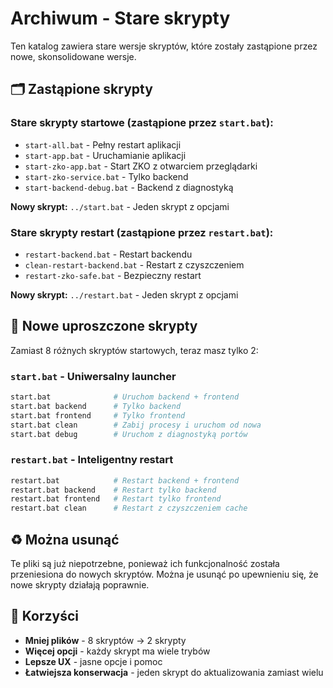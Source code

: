# Archiwum - Stare skrypty

Ten katalog zawiera stare wersje skryptów, które zostały zastąpione przez nowe, skonsolidowane wersje.

## 🗂️ Zastąpione skrypty

### Stare skrypty startowe (zastąpione przez `start.bat`):
- `start-all.bat` - Pełny restart aplikacji
- `start-app.bat` - Uruchamianie aplikacji  
- `start-zko-app.bat` - Start ZKO z otwarciem przeglądarki
- `start-zko-service.bat` - Tylko backend
- `start-backend-debug.bat` - Backend z diagnostyką

**Nowy skrypt:** `../start.bat` - Jeden skrypt z opcjami

### Stare skrypty restart (zastąpione przez `restart.bat`):
- `restart-backend.bat` - Restart backendu
- `clean-restart-backend.bat` - Restart z czyszczeniem
- `restart-zko-safe.bat` - Bezpieczny restart

**Nowy skrypt:** `../restart.bat` - Jeden skrypt z opcjami

## 🚀 Nowe uproszczone skrypty

Zamiast 8 różnych skryptów startowych, teraz masz tylko 2:

### `start.bat` - Uniwersalny launcher
```bash
start.bat              # Uruchom backend + frontend
start.bat backend      # Tylko backend
start.bat frontend     # Tylko frontend  
start.bat clean        # Zabij procesy i uruchom od nowa
start.bat debug        # Uruchom z diagnostyką portów
```

### `restart.bat` - Inteligentny restart
```bash
restart.bat            # Restart backend + frontend
restart.bat backend    # Restart tylko backend
restart.bat frontend   # Restart tylko frontend
restart.bat clean      # Restart z czyszczeniem cache
```

## ♻️ Można usunąć

Te pliki są już niepotrzebne, ponieważ ich funkcjonalność została przeniesiona do nowych skryptów. Można je usunąć po upewnieniu się, że nowe skrypty działają poprawnie.

## 🎯 Korzyści

- **Mniej plików** - 8 skryptów → 2 skrypty
- **Więcej opcji** - każdy skrypt ma wiele trybów
- **Lepsze UX** - jasne opcje i pomoc
- **Łatwiejsza konserwacja** - jeden skrypt do aktualizowania zamiast wielu